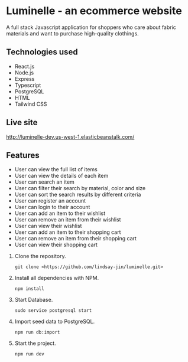 # Luminelle - an ecommerce website

A full stack Javascript application for shoppers who care about fabric materials and want to purchase high-quality clothings.

## Technologies used

- React.js
- Node.js
- Express
- Typescript
- PostgreSQL
- HTML
- Tailwind CSS

## Live site

http://luminelle-dev.us-west-1.elasticbeanstalk.com/

## Features

- User can view the full list of items
- User can view the details of each item
- User can search an item
- User can filter their search by material, color and size
- User can sort the search results by different criteria
- User can register an account
- User can login to their account
- User can add an item to their wishlist
- User can remove an item from their wishlist
- User can view their wishlist
- User can add an item to their shopping cart
- User can remove an item from their shopping cart
- User can view their shopping cart
1. Clone the repository.
    
    ```
    git clone <https://github.com/lindsay-jin/luminelle.git>
    
    ```
    
2. Install all dependencies with NPM.
    
    ```
    npm install
    
    ```
    
3. Start Database.
    
    ```
    sudo service postgresql start
    
    ```
    
4. Import seed data to PostgreSQL.
    
    ```
    npm run db:import
    
    ```
    
5. Start the project.

    ```
    npm run dev
    
    ```
